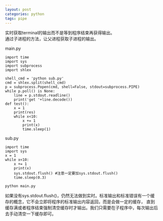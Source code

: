 ```yaml
---
layout: post
categories: python
tags: pipe
---
```

实时获取terminal的输出而不是等到程序结束再获得输出。   
通过子进程的方法，让父进程获取子进程的输出。        

main.py   
```
import time
import sys
import subprocess
import shlex

shell_cmd = 'python sub.py'
cmd = shlex.split(shell_cmd)
p = subprocess.Popen(cmd, shell=False, stdout=subprocess.PIPE)
while p.poll() is None:
    line = p.stdout.readline()
    print('get '+line.decode())
def test():
    x = 1
    print(res)
    while x<10:
        x += 1
        print(x)
        time.sleep(1)
```   

sub.py
```
import time
import sys
x = 1
while x<10:
    x += 1
    print(x)
    sys.stdout.flush() #注意一定要加sys.stdout.flush()
    time.sleep(0.3)
```    
`python main.py`    

如果没有sys.stdout.flush()，仍然无法做到实时。标准输出和标准错误有一个缓存的概念，它不会立即将程序的标准输出内容返回，而是会做一定的缓存，
直到缓存满或者程序结束强制清空缓存时才输出。我们只需要在子程序中，每次输出后去手动清空一下缓存即可。    
